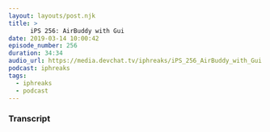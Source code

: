 ```yaml
---
layout: layouts/post.njk
title: >
      iPS 256: AirBuddy with Gui
date: 2019-03-14 10:00:42
episode_number: 256
duration: 34:34
audio_url: https://media.devchat.tv/iphreaks/iPS_256_AirBuddy_with_Gui.mp3
podcast: iphreaks
tags: 
  - iphreaks
  - podcast
---
```




### Transcript


